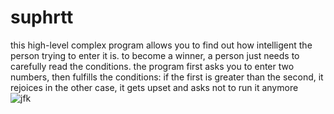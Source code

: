 # suphrtt
this high-level complex program allows you to find out how intelligent the person trying to enter it is.
to become a winner, a person just needs to carefully read the conditions.
the program first asks you to enter two numbers, then fulfills the conditions: if the first is greater than the second, it rejoices
in the other case, it gets upset and asks not to run it anymore  
![jfk](https://krasivosti.pro/uploads/posts/2021-07/1625864736_1-krasivosti-pro-p-umnii-kot-koti-krasivo-foto-2.jpg)
